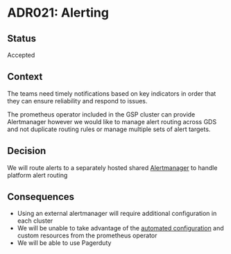 # ADR021: Alerting

## Status

Accepted

## Context

The teams need timely notifications based on key indicators in order that they can ensure reliability and respond to issues.

The prometheus operator included in the GSP cluster can provide Alertmanager however we would like to manage alert routing across GDS and not duplicate routing rules or manage multiple sets of alert targets.

## Decision

We will route alerts to a separately hosted shared [Alertmanager](https://prometheus.io/docs/alerting/alertmanager/) to handle platform alert routing

## Consequences

- Using an external alertmanager will require additional configuration in each cluster
- We will be unable to take advantage of the [automated configuration](https://coreos.com/operators/prometheus/docs/latest/user-guides/alerting.html) and custom resources from the prometheus operator
- We will be able to use Pagerduty
